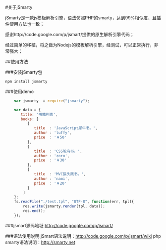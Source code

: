 #关于jSmarty

jSmarty是一款js模板解析引擎，语法仿照PHP的smarty，达到99%相似度，且插件使用方法也一致；

感谢http://code.google.com/p/jsmart/提供的原生解析引擎代码；

经过简单的移植，将之做为Nodejs的模板解析引擎，经测试，可以正常执行，非常强大；

##使用方法

###安装jSmarty包

```javascript
npm install jsmarty
```

###使用demo
```javascript
	var jsmarty  = require("jsmarty");

	var data = {
       title: '书籍列表',
       books: [
          {
             title  : 'JavaScript犀牛书。',          
             author : 'luffy',                            
             price  : '￥50'
          },
          {
             title  : 'CSS鸵鸟书。',
             author : 'zoro',
			 price  : '￥30'
          },
          {
             title  : 'MVC猫头鹰书。',
             author : 'nami',
             price  : '￥20'
          }
        ]
    };
    fs.readFile("./test.tpl", "UTF-8", function(err, tpl){
        res.write(jsmarty.render(tpl, data));
        res.end();
    });
```

###jsmart源码地址
http://code.google.com/p/jsmart/

###语法使用说明
jSmart语法说明：http://code.google.com/p/jsmart/wiki
php smarty语法说明：http://smarty.net


